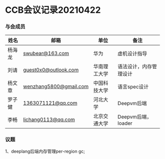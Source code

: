 # CCB会议记录20210422

### 与会成员

| 姓名   | 邮箱                                      | 单位         | 备注                   |
| ------ | ----------------------------------------- | ------------ | ---------------------- |
| 杨海龙 | [swubear@163.com](mailto:swubear@163.com) | 华为         | 虚机设计指导           |
| 刘请   | guest0x0@outlook.com                      | 华南理工大学 | 语法设计，内存管理设计 |
| 杨文章 | wenzhang5800@gmail.com                    | 中国科技大学 | 语言spec设计           |
| 罗子健 | 1363071121@qq.com                         | 河北大学     | Deepvm后端             |
| 李畅   | lichang0113@qq.com                        | 北京交通大学 | Deepvm后端，loader     |

### 议题

1、deeplang后端内存管理per-region gc;

